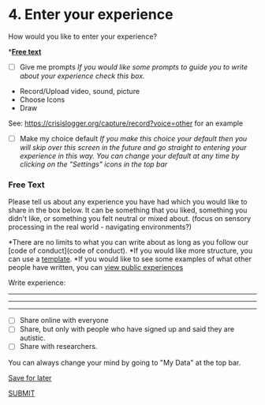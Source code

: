 # 4. Enter your experience

How would you like to enter your experience? 

*[**Free text**](#Free-Text)

- [ ] Give me prompts
 *If you would like some prompts to guide you to write about your experience check this box.*

* Record/Upload video, sound, picture
* Choose Icons
* Draw

See: https://crisislogger.org/capture/record?voice=other for an example

- [ ] Make my choice default
*If you make this choice your default then you will skip over this screen in the future and go straight to entering your experience in this way. 
You can change your default at any time by clicking on the "Settings" icons in the top bar*

### Free Text 
Please tell us about any experience you have had which you would like to share in the box below. It can be something that you liked, something you didn't like, or something you felt neutral or mixed about. (focus on sensory processing in the real world - navigating environments?)

*There are no limits to what you can write about as long as you follow our [code of conduct](code of conduct).
*If you would like more structure, you can use a [template](template).
*If you would like to see some examples of what other people have written, you can [view public experiences](8.)

Write experience:

_________________________________________________________
_________________________________________________________
_________________________________________________________

- [ ] Share online with everyone
- [ ] Share, but only with people who have signed up and said they are autistic. 
- [ ] Share with researchers.

You can always change your mind by going to "My Data" at the top bar. 

[Save for later](/enter-experience/save-confirmation.md)

[SUBMIT](/enter-experience/submission-confirmation.md)

#
